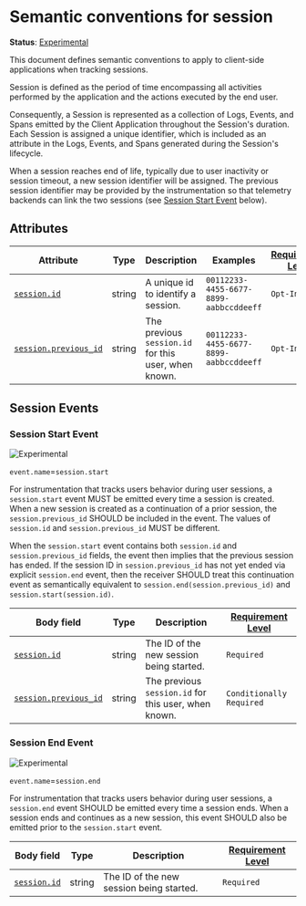 # Semantic conventions for session

**Status**: [Experimental][DocumentStatus]

This document defines semantic conventions to apply to client-side applications when tracking sessions.

Session is defined as the period of time encompassing all activities performed by the application and the actions
executed by the end user.

Consequently, a Session is represented as a collection of Logs, Events, and Spans emitted by the Client Application
throughout the Session's duration. Each Session is assigned a unique identifier, which is included as an attribute in
the Logs, Events, and Spans generated during the Session's lifecycle.

When a session reaches end of life, typically due to user inactivity or session timeout, a new session identifier
will be assigned. The previous session identifier may be provided by the instrumentation so that telemetry
backends can link the two sessions (see [Session Start Event](#session-start-event) below).

## Attributes

<!-- semconv session-id -->
<!-- NOTE: THIS TEXT IS AUTOGENERATED. DO NOT EDIT BY HAND. -->
<!-- see templates/registry/markdown/snippet.md.j2 -->
<!-- prettier-ignore-start -->
<!-- markdownlint-capture -->
<!-- markdownlint-disable -->

| Attribute  | Type | Description  | Examples  | [Requirement Level](https://opentelemetry.io/docs/specs/semconv/general/attribute-requirement-level/) | Stability |
|---|---|---|---|---|---|
| [`session.id`](/docs/attributes-registry/session.md) | string | A unique id to identify a session. | `00112233-4455-6677-8899-aabbccddeeff` | `Opt-In` | ![Experimental](https://img.shields.io/badge/-experimental-blue) |
| [`session.previous_id`](/docs/attributes-registry/session.md) | string | The previous `session.id` for this user, when known. | `00112233-4455-6677-8899-aabbccddeeff` | `Opt-In` | ![Experimental](https://img.shields.io/badge/-experimental-blue) |


<!-- markdownlint-restore -->
<!-- prettier-ignore-end -->
<!-- END AUTOGENERATED TEXT -->
<!-- endsemconv -->

## Session Events

### Session Start Event

![Experimental](https://img.shields.io/badge/-experimental-blue)

`event.name`=`session.start`

For instrumentation that tracks users behavior during user sessions, a `session.start` event MUST be emitted
every time a session is created. When a new session is created as a continuation of a prior session,
the `session.previous_id` SHOULD be included in the event. The values of `session.id` and `session.previous_id`
MUST be different.

When the `session.start` event contains both `session.id` and `session.previous_id` fields, the event then implies
that the previous session has ended. If the session ID in `session.previous_id` has not yet ended via explicit
`session.end` event, then the receiver SHOULD treat this continuation event as semantically equivalent to
`session.end(session.previous_id)` and `session.start(session.id)`.

| Body field                                                    | Type   | Description                                          | [Requirement Level](https://opentelemetry.io/docs/specs/semconv/general/attribute-requirement-level/) |
|---------------------------------------------------------------|--------|------------------------------------------------------|-------------------------------------------------------------------------------------------------------|
| [`session.id`](/docs/attributes-registry/session.md)          | string | The ID of the new session being started.             | `Required`                                                                                            |
| [`session.previous_id`](/docs/attributes-registry/session.md) | string | The previous `session.id` for this user, when known. | `Conditionally Required`                                                                              |

### Session End Event

![Experimental](https://img.shields.io/badge/-experimental-blue)

`event.name`=`session.end`

For instrumentation that tracks users behavior during user sessions, a `session.end` event SHOULD be emitted
every time a session ends. When a session ends and continues as a new session, this event SHOULD also be
emitted prior to the `session.start` event.

| Body field                                                    | Type   | Description                                          | [Requirement Level](https://opentelemetry.io/docs/specs/semconv/general/attribute-requirement-level/) |
|---------------------------------------------------------------|--------|------------------------------------------------------|-------------------------------------------------------------------------------------------------------|
| [`session.id`](/docs/attributes-registry/session.md)          | string | The ID of the new session being started.             | `Required`                                                                                            |

[DocumentStatus]: https://opentelemetry.io/docs/specs/otel/document-status
